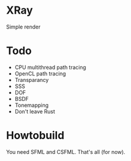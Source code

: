 # XRay
Simple render

# Todo
* CPU multithread path tracing
* OpenCL path tracing
* Transparancy
* SSS
* DOF
* BSDF
* Tonemapping
* Don't leave Rust

# Howtobuild
You need SFML and CSFML. That's all (for now).
